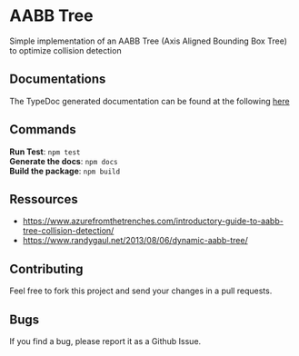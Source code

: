 # AABB Tree
Simple implementation of an AABB Tree (Axis Aligned Bounding Box Tree) to optimize collision detection

## Documentations
The TypeDoc generated documentation can be found at the following [here](https://jeremyaube.github.io/AABBTreejs/)

## Commands
**Run Test**: `npm test`  
**Generate the docs**: `npm docs`  
**Build the package**: `npm build`

## Ressources
- https://www.azurefromthetrenches.com/introductory-guide-to-aabb-tree-collision-detection/
- https://www.randygaul.net/2013/08/06/dynamic-aabb-tree/

## Contributing
Feel free to fork this project and send your changes in a pull requests.

## Bugs
If you find a bug, please report it as a Github Issue.
